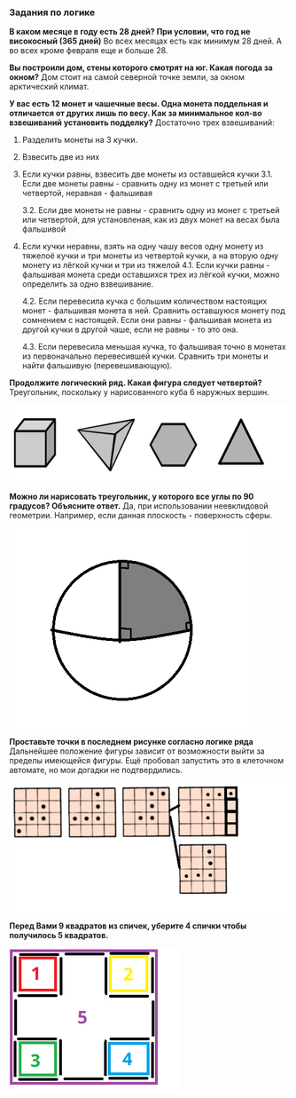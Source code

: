 ### Задания по логике

**В каком месяце в году есть 28 дней? При условии, что год не високосный (365 дней)**
Во всех месяцах есть как минимум 28 дней. А во всех кроме февраля еще и больше 28.

**Вы построили дом, стены которого смотрят на юг. Какая погода за окном?**
Дом стоит на самой северной точке земли, за окном арктический климат.

**У вас есть 12 монет и чашечные весы. Одна монета поддельная и отличается от других лишь по весу. Как за минимальное кол-во взвешиваний установить подделку?**
Достаточно трех взвешиваний:
1. Разделить монеты на 3 кучки.
2. Взвесить две из них
3. Если кучки равны, взвесить две монеты из оставшейся кучки
    3.1. Если две монеты равны - сравнить одну из монет с третьей или четвертой, неравная - фальшивая
    
    3.2. Если две монеты не равны - сравнить одну из монет с третьей или четвертой, для установленая, как из двух монет на весах была фальшивой
    
4. Если кучки неравны, взять на одну чашу весов одну монету из тяжелоё кучки и три монеты из четвертой кучки, а на вторую одну монету из лёгкой кучки и три из тяжелой
    4.1. Если кучки равны - фальшивая монета среди оставшихся трех из лёгкой кучки, можно определить за одно взвешивание.
    
    4.2. Если перевесила кучка с большим количеством настоящих монет - фальшивая монета в ней. Сравнить оставшуюся монету под сомнением с настоящей. Если они равны - фальшивая монета из другой кучки в другой чаше, если не равны - то это она.
    
    4.3. Если перевесила меньшая кучка, то фальшивая точно в монетах из первоначально перевесившей кучки. Сравнить три монеты и найти фальшивую (перевешивающую).
    
**Продолжите логический ряд. Какая фигура следует четвертой?**
Треугольник, поскольку у нарисованного куба 6 наружных вершин.

![Треугольник](https://github.com/Crimento/magnit_test/raw/main/shapes.png)

**Можно ли нарисовать треугольник, у которого все углы по 90 градусов? Объясните ответ.**
Да, при использовании неевклидовой геометрии. Например, если данная плоскость - поверхность сферы.

![3x90°](https://github.com/Crimento/magnit_test/raw/main/sphere.png)

**Проставьте точки в последнем рисунке согласно логике ряда**
Дальнейшее положение фигуры зависит от возможности выйти за пределы имеющейся фигуры. Ещё пробовал запустить это в клеточном автомате, но мои догадки не подтвердились.

![Квадраты](https://github.com/Crimento/magnit_test/raw/main/squares.png)

**Перед Вами 9 квадратов из спичек, уберите 4 спички чтобы получилось 5 квадратов.**

![Спички](https://github.com/Crimento/magnit_test/raw/main/matches.png)


